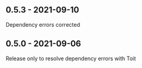 ## 0.5.3 - 2021-09-10
Dependency errors corrected

## 0.5.0 - 2021-09-06
Release only to resolve dependency errors with Toit